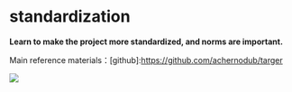 # standardization
**Learn to make the project more standardized, and norms are important.**

Main reference materials：[github]:https://github.com/achernodub/targer

![](https://res.cloudinary.com/avocador/image/upload/v1637676659/project/project_tgvjno.png)
